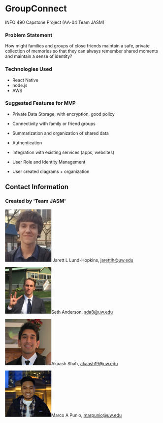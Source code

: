 # GroupConnect

INFO 490 Capstone Project (AA-04 Team JASM)



### Problem Statement

How might families and groups of close friends maintain a safe, private collection of memories so that they can always remember shared moments and maintain a sense of identity?



### Technologies Used

- React Native
- node.js
- AWS



### Suggested Features for MVP

- Private Data Storage, with encryption, good policy

- Connectivity with family or friend groups

- Summarization and organization of shared data

- Authentication

- Integration with existing services (apps, websites)

- User Role and Identity Management

- User created diagrams + organization

  

## Contact Information

### Created by 'Team JASM'

![](./README-assets/jarett.png) Jarett L Lund-Hopkins, jarettlh@uw.edu

![](./README-assets/seth.png)Seth Anderson, sda8@uw.edu

![](./README-assets/akaash.png)Akaash Shah, akaash19@uw.edu

![](./README-assets/marco.png)Marco A Punio, marpunio@uw.edu


